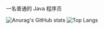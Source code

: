 
一名普通的 Java 程序员

![Anurag's GitHub stats](https://github-readme-stats.vercel.app/api?username=cxhello&include_all_commits=true&hide_title=true&show_icons=true&theme=material-palenight)
![Top Langs](https://github-readme-stats.vercel.app/api/top-langs/?username=cxhello&layout=compact&theme=material-palenight)

